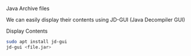 Java Archive files

We can easily display their contents using JD-GUI (Java Decompiler GUI)

Display Contents 
```bash
sudo apt install jd-gui
jd-gui <file.jar>
```